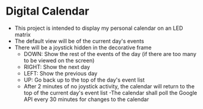 # Digital Calendar

- This project is intended to display my personal calendar on an LED matrix
- The default view will be of the current day's events
- There will be a joystick hidden in the decorative frame
  - DOWN: Show the rest of the events of the day (if there are too many to be viewed on the screen)
  - RIGHT: Show the next day
  - LEFT: Show the previous day
  - UP: Go back up to the top of the day's event list
  - After 2 minutes of no joystick activity, the calendar will return to the top of the current day's event list
-The calendar shall poll the Google API every 30 minutes for changes to the calendar

